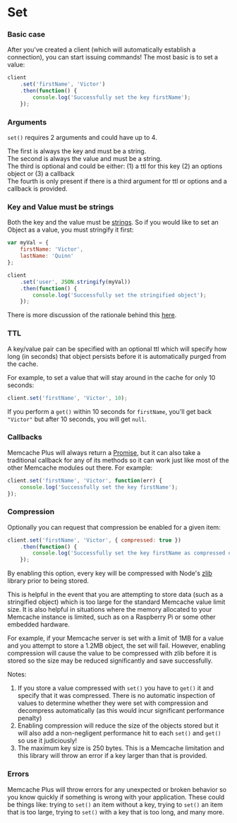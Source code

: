 # Set

### Basic case

After you've created a client (which will automatically establish a connection),
you can start issuing commands! The most basic is to set a value:

```javascript
client
    .set('firstName', 'Victor')
    .then(function() {
        console.log('Successfully set the key firstName');
    });
```

### Arguments

`set()` requires 2 arguments and could have up to 4.

The first is always the key and must be a string.  
The second is always the value and must be a string.  
The third is optional and could be either: (1) a ttl for this key (2) an options object or (3) a callback  
The fourth is only present if there is a third argument for ttl or options and a callback is provided.  

### Key and Value must be strings

Both the key and the value must be [strings](misc.md). So if you would like to set an
Object as a value, you must stringify it first:

```javascript
var myVal = {
    firstName: 'Victor',
    lastName: 'Quinn'
};

client
    .set('user', JSON.stringify(myVal))
    .then(function() {
        console.log('Successfully set the stringified object');
    });
```

There is more discussion of the rationale behind this [here](misc.md).

### TTL

A key/value pair can be specified with an optional ttl which will specify how
long (in seconds) that object persists before it is automatically purged from the cache.

For example, to set a value that will stay around in the cache for only 10 seconds:

```javascript
client.set('firstName', 'Victor', 10);
```

If you perform a `get()` within 10 seconds for `firstName`, you'll get back
`"Victor"` but after 10 seconds, you will get `null`.

### Callbacks

Memcache Plus will always return a [Promise](https://www.promisejs.org), but it
can also take a traditional callback for any of its methods so it can work just
like most of the other Memcache modules out there. For example:

```javascript
client.set('firstName', 'Victor', function(err) {
    console.log('Successfully set the key firstName');
});
```

### Compression

Optionally you can request that compression be enabled for a given item:

```javascript
client.set('firstName', 'Victor', { compressed: true })
    .then(function() {
        console.log('Successfully set the key firstName as compressed data');
    });
```
By enabling this option, every key will be compressed with Node's
[zlib](https://nodejs.org/api/zlib.html) library prior to being stored.

This is helpful in the event that you are attempting to store data (such as a
stringified object) which is too large for the standard Memcache value limit
size. It is also helpful in situations where the memory allocated to your
Memcache instance is limited, such as on a Raspberry Pi or some other embedded
hardware.

For example, if your Memcache server is set with a limit of 1MB for a value and
you attempt to store a 1.2MB object, the set will fail. However, enabling
compression will cause the value to be compressed with zlib before it is stored
so the size may be reduced significantly and save successfully.

Notes:

1. If you store a value compressed with `set()` you have to `get()` it and
specify that it was compressed. There is no automatic inspection of values to
determine whether they were set with compression and decompress automatically
(as this would incur significant performance penalty)
1. Enabling compression will reduce the size of the objects stored but it will
also add a non-negligent performance hit to each `set()` and `get()` so use it
judiciously!
1. The maximum key size is 250 bytes. This is a Memcache limitation and this
library will throw an error if a key larger than that is provided.

### Errors

Memcache Plus will throw errors for any unexpected or broken behavior so you
know quickly if something is wrong with your application. These could be things
like: trying to `set()` an item without a key, trying to `set()` an item that
is too large, trying to `set()` with a key that is too long, and many more.
